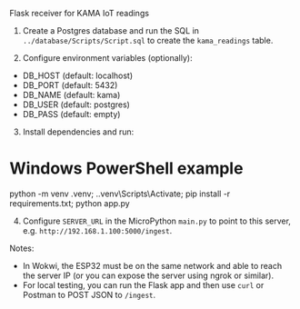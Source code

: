 Flask receiver for KAMA IoT readings

1. Create a Postgres database and run the SQL in `../database/Scripts/Script.sql` to create the `kama_readings` table.

2. Configure environment variables (optionally):

- DB_HOST (default: localhost)
- DB_PORT (default: 5432)
- DB_NAME (default: kama)
- DB_USER (default: postgres)
- DB_PASS (default: empty)

3. Install dependencies and run:

# Windows PowerShell example

python -m venv .venv; .\.venv\Scripts\Activate; pip install -r requirements.txt; python app.py

4. Configure `SERVER_URL` in the MicroPython `main.py` to point to this server, e.g. `http://192.168.1.100:5000/ingest`.

Notes:

- In Wokwi, the ESP32 must be on the same network and able to reach the server IP (or you can expose the server using ngrok or similar).
- For local testing, you can run the Flask app and then use `curl` or Postman to POST JSON to `/ingest`.
